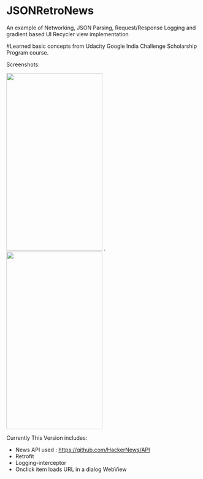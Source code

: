 # JSONRetroNews


An example of Networking, JSON Parsing, Request/Response Logging and gradient based UI Recycler view implementation

#Learned basic concepts from Udacity Google India Challenge Scholarship Program course.

Screenshots:


<img src="../master/Screenshots/1.png" width="250.31" height="462.98" /> .  <img src="/../master/Screenshots/2.png" width="250.31" height="462.98" />




Currently This Version includes:
- News API used : https://github.com/HackerNews/API
- Retrofit
- Logging-interceptor
- Onclick item loads URL in a dialog WebView

